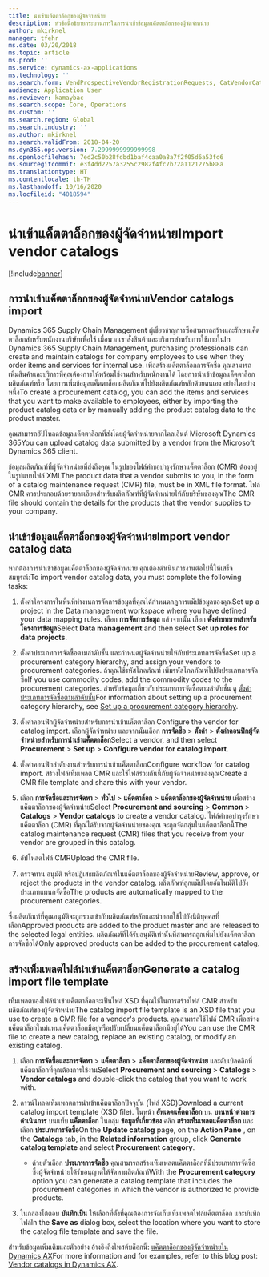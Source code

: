 ```yaml
---
title: นำเข้าแค็ตตาล็อกของผู้จัดจำหน่าย
description: หัวข้อนี้อธิบายกระบวนการในการนำเข้าข้อมูลแค็ตตาล็อกของผู้จัดจำหน่าย
author: mkirknel
manager: tfehr
ms.date: 03/20/2018
ms.topic: article
ms.prod: ''
ms.service: dynamics-ax-applications
ms.technology: ''
ms.search.form: VendProspectiveVendorRegistrationRequests, CatVendorCatalogDetails, CatVendorCatalogReleaseApprovedProducts, CatVendorCMRDetails, CatVendorCatalogProductPerCompanyStatus, CatVendorMaintenanceEventLog, CatVendorCatalogReviewTool, CatVendorCatalogFileUpload, CatVendorCatalogMaintenanceRequest, CatVendorCatalogFileInLegalEntity, CatVendorCatalogSchema, CatVendorCatalogFilePreviewPane, CatVendorCatalogImportParameter
audience: Application User
ms.reviewer: kamaybac
ms.search.scope: Core, Operations
ms.custom: ''
ms.search.region: Global
ms.search.industry: ''
ms.author: mkirknel
ms.search.validFrom: 2018-04-20
ms.dyn365.ops.version: 7.2999999999999998
ms.openlocfilehash: 7ed2c50b28fdbd1baf4caa0a8a7f2f05d6a53fd6
ms.sourcegitcommit: e3f4dd2257a3255c2982f4fc7b72a1121275b88a
ms.translationtype: HT
ms.contentlocale: th-TH
ms.lasthandoff: 10/16/2020
ms.locfileid: "4018594"
---
```

# <a name="import-vendor-catalogs"></a><span data-ttu-id="89dfa-103">นำเข้าแค็ตตาล็อกของผู้จัดจำหน่าย</span><span class="sxs-lookup"><span data-stu-id="89dfa-103">Import vendor catalogs</span></span>

[!include[banner](../includes/banner.md)]

## <a name="vendor-catalogs-import"></a><span data-ttu-id="89dfa-104">การนำเข้าแค็ตตาล็อกของผู้จัดจำหน่าย</span><span class="sxs-lookup"><span data-stu-id="89dfa-104">Vendor catalogs import</span></span>

<span data-ttu-id="89dfa-105">Dynamics 365 Supply Chain Management ผู้เชี่ยวชาญการซื้อสามารถสร้างและรักษาแค็ตตาล็อกสำหรับพนักงานบริษัทเพื่อใช้ เมื่อพวกเขาสั่งสินค้าและบริการสำหรับการใช้ภายใน</span><span class="sxs-lookup"><span data-stu-id="89dfa-105">In Dynamics 365 Supply Chain Management, purchasing professionals can create and maintain catalogs for company employees to use when they order items and services for internal use.</span></span> <span data-ttu-id="89dfa-106">เพื่อสร้างแค็ตตาล็อกการจัดซื้อ คุณสามารถเพิ่มสินค้าและบริการที่คุณต้องการให้พร้อมใช้งานสำหรับพนักงานได้ โดยการนำเข้าข้อมูลแค็ตตาล็อกผลิตภัณฑ์หรือ โดยการเพิ่มข้อมูลแค็ตตาล็อกผลิตภัณฑ์ไปยังผลิตภัณฑ์หลักด้วยตนเอง อย่างใดอย่างหนึ่ง</span><span class="sxs-lookup"><span data-stu-id="89dfa-106">To create a procurement catalog, you can add the items and services that you want to make available to employees, either by importing the product catalog data or by manually adding the product catalog data to the product master.</span></span> 

<span data-ttu-id="89dfa-107">คุณสามารถอัปโหลดข้อมูลแค็ตตาล็อกที่ส่งโดยผู้จัดจำหน่ายจากไคลเอ็นต์ Microsoft Dynamics 365</span><span class="sxs-lookup"><span data-stu-id="89dfa-107">You can upload catalog data submitted by a vendor from the Microsoft Dynamics 365 client.</span></span>

<span data-ttu-id="89dfa-108">ข้อมูลผลิตภัณฑ์ที่ผู้จัดจำหน่ายที่ส่งถึงคุณ ในรูปของไฟล์คำขอบำรุงรักษาแค็ตตาล็อก (CMR) ต้องอยู่ในรูปแบบไฟล์ XML</span><span class="sxs-lookup"><span data-stu-id="89dfa-108">The product data that a vendor submits to you, in the form of a catalog maintenance request (CMR) file, must be in XML file format.</span></span> <span data-ttu-id="89dfa-109">ไฟล์ CMR ควรประกอบด้วยรายละเอียดสำหรับผลิตภัณฑ์ที่ผู้จัดจำหน่ายให้กับบริษัทของคุณ</span><span class="sxs-lookup"><span data-stu-id="89dfa-109">The CMR file should contain the details for the products that the vendor supplies to your company.</span></span>

## <a name="import-vendor-catalog-data"></a><span data-ttu-id="89dfa-110">นำเข้าข้อมูลแค็ตตาล็อกของผู้จัดจำหน่าย</span><span class="sxs-lookup"><span data-stu-id="89dfa-110">Import vendor catalog data</span></span>

<span data-ttu-id="89dfa-111">หากต้องการนำเข้าข้อมูลแค็ตตาล็อกของผู้จัดจำหน่าย คุณต้องดำเนินการงานต่อไปนี้ให้เสร็จสมบูรณ์:</span><span class="sxs-lookup"><span data-stu-id="89dfa-111">To import vendor catalog data, you must complete the following tasks:</span></span>

1. <span data-ttu-id="89dfa-112">ตั้งค่าโครงการในพื้นที่ทำงานการจัดการข้อมูลที่คุณได้กำหนดกฎการแม็ปข้อมูลของคุณ</span><span class="sxs-lookup"><span data-stu-id="89dfa-112">Set up a project in the Data management workspace where you have defined your data mapping rules.</span></span> <span data-ttu-id="89dfa-113">เลือก **การจัดการข้อมูล** แล้วจากนั้น เลือก **ตั้งค่าบทบาทสำหรับโครงการข้อมูล**</span><span class="sxs-lookup"><span data-stu-id="89dfa-113">Select **Data management** and then select **Set up roles for data projects**.</span></span>

2. <span data-ttu-id="89dfa-114">ตั้งค่าประเภทการจัดซื้อตามลำดับชั้น และกำหนดผู้จัดจำหน่ายให้กับประเภทการจัดซื้อ</span><span class="sxs-lookup"><span data-stu-id="89dfa-114">Set up a procurement category hierarchy, and assign your vendors to procurement categories.</span></span> <span data-ttu-id="89dfa-115">ถ้าคุณใช้รหัสโภคภัณฑ์ เพิ่มรหัสโภคภัณฑ์ไปยังประเภทการจัดซื้อ</span><span class="sxs-lookup"><span data-stu-id="89dfa-115">If you use commodity codes, add the commodity codes to the procurement categories.</span></span> <span data-ttu-id="89dfa-116">สำหรับข้อมูลเกี่ยวกับประเภทการจัดซื้อตามลำดับชั้น ดู [ตั้งค่าประเภทการจัดซื้อตามลำดับชั้น](../procurement/tasks/set-up-procurement-category-hierarchy.md)</span><span class="sxs-lookup"><span data-stu-id="89dfa-116">For information about setting up a procurement category hierarchy, see [Set up a procurement category hierarchy](../procurement/tasks/set-up-procurement-category-hierarchy.md).</span></span>

3. <span data-ttu-id="89dfa-117">ตั้งค่าคอนฟิกผู้จัดจำหน่ายสำหรับการนำเข้าแค็ตตาล็อก </span><span class="sxs-lookup"><span data-stu-id="89dfa-117">Configure the vendor for catalog import.</span></span> <span data-ttu-id="89dfa-118">เลือกผู้จัดจำหน่าย และจากนั้นเลือก **การจัดซื้อ** > **ตั้งค่า** > **ตั้งค่าคอนฟิกผู้จัดจำหน่ายสำหรับการนำเข้าแค็ตตาล็อก**</span><span class="sxs-lookup"><span data-stu-id="89dfa-118">Select a vendor, and then select **Procurement** > **Set up** > **Configure vendor for catalog import**.</span></span>

4. <span data-ttu-id="89dfa-119">ตั้งค่าคอนฟิกลำดับงานสำหรับการนำเข้าแค็ตตาล็อก</span><span class="sxs-lookup"><span data-stu-id="89dfa-119">Configure workflow for catalog import.</span></span> <span data-ttu-id="89dfa-120">สร้างไฟล์เท็มเพลต CMR และใช้ไฟล์ร่วมกันนี้กับผู้จัดจำหน่ายของคุณ</span><span class="sxs-lookup"><span data-stu-id="89dfa-120">Create a CMR file template and share this with your vendor.</span></span>

5. <span data-ttu-id="89dfa-121">เลือก **การจัดซื้อและการจัดหา** \> **ทั่วไป** \> **แค็ตตาล็อก** \> **แค็ตตาล็อกของผู้จัดจำหน่าย** เพื่อสร้างแค็ตตาล็อกของผู้จัดจำหน่าย</span><span class="sxs-lookup"><span data-stu-id="89dfa-121">Select **Procurement and sourcing** \> **Common** \> **Catalogs** \> **Vendor catalogs** to create a vendor catalog.</span></span> <span data-ttu-id="89dfa-122">ไฟล์คำขอบำรุงรักษาแค็ตตาล็อก (CMR) ที่คุณได้รับจากผู้จัดจำหน่ายของคุณ จะถูกจัดกลุ่มในแค็ตตาล็อกนี้</span><span class="sxs-lookup"><span data-stu-id="89dfa-122">The catalog maintenance request (CMR) files that you receive from your vendor are grouped in this catalog.</span></span> 

6. <span data-ttu-id="89dfa-123">อัปโหลดไฟล์ CMR</span><span class="sxs-lookup"><span data-stu-id="89dfa-123">Upload the CMR file.</span></span>

7. <span data-ttu-id="89dfa-124">ตรวจทาน อนุมัติ หรือปฏิเสธผลิตภัณฑ์ในแค็ตตาล็อกของผู้จัดจำหน่าย</span><span class="sxs-lookup"><span data-stu-id="89dfa-124">Review, approve, or reject the products in the vendor catalog.</span></span> <span data-ttu-id="89dfa-125">ผลิตภัณฑ์ถูกแม็ปโดยอัตโนมัติไปยังประเภทแผนกจัดซื้อ</span><span class="sxs-lookup"><span data-stu-id="89dfa-125">The products are automatically mapped to the procurement categories.</span></span> 

<span data-ttu-id="89dfa-126">ซึ่งผลิตภัณฑ์ที่คุณอนุมัติจะถูกรวมเข้ากับผลิตภัณฑ์หลักและนำออกใช้ไปยังนิติบุคคลที่เลือก</span><span class="sxs-lookup"><span data-stu-id="89dfa-126">Approved products are added to the product master and are released to the selected legal entities.</span></span> <span data-ttu-id="89dfa-127">ผลิตภัณฑ์ที่ได้รับอนุมัติเท่านั้นที่สามารถถูกเพิ่มไปยังแค็ตตาล็อกการจัดซื้อได้</span><span class="sxs-lookup"><span data-stu-id="89dfa-127">Only approved products can be added to the procurement catalog.</span></span>

## <a name="generate-a-catalog-import-file-template"></a><span data-ttu-id="89dfa-128">สร้างเท็มเพลตไฟล์นำเข้าแค็ตตาล็อก</span><span class="sxs-lookup"><span data-stu-id="89dfa-128">Generate a catalog import file template</span></span>

<span data-ttu-id="89dfa-129">เท็มเพลตของไฟล์นำเข้าแค็ตตาล็อกจะเป็นไฟล์ XSD ที่คุณใช้ในการสร้างไฟล์ CMR สำหรับผลิตภัณฑ์ของผู้จัดจำหน่าย</span><span class="sxs-lookup"><span data-stu-id="89dfa-129">The catalog import file template is an XSD file that you use to create a CMR file for a vendor's products.</span></span> <span data-ttu-id="89dfa-130">คุณสามารถใช้ไฟล์ CMR เพื่อสร้างแค็ตตาล็อกใหม่แทนแค็ตตาล็อกมีอยู่หรือปรับเปลี่ยนแค็ตตาล็อกมีอยู่ได้</span><span class="sxs-lookup"><span data-stu-id="89dfa-130">You can use the CMR file to create a new catalog, replace an existing catalog, or modify an existing catalog.</span></span>

1. <span data-ttu-id="89dfa-131">เลือก **การจัดซื้อและการจัดหา** \> **แค็ตตาล็อก** \> **แค็ตตาล็อกของผู้จัดจำหน่าย** และดับเบิลคลิกที่แค็ตตาล็อกที่คุณต้องการใช้งาน</span><span class="sxs-lookup"><span data-stu-id="89dfa-131">Select **Procurement and sourcing** \> **Catalogs** \> **Vendor  catalogs** and double-click the catalog that you want  to work with.</span></span>

2. <span data-ttu-id="89dfa-132">ดาวน์โหลดเท็มเพลตการนำเข้าแค็ตตาล็อกปัจจุบัน (ไฟล์ XSD)</span><span class="sxs-lookup"><span data-stu-id="89dfa-132">Download a current catalog import template (XSD file).</span></span> <span data-ttu-id="89dfa-133">ในหน้า **อัพเดตแค็ตตาล็อก** บน **บานหน้าต่างการดำเนินการ** บนแท็บ **แค็ตตาล็อก** ในกลุ่ม **ข้อมูลที่เกี่ยวข้อง** คลิก **สร้างเท็มเพลตแค็ตตาล็อก** และเลือก **ประเภทการจัดซื้อ**</span><span class="sxs-lookup"><span data-stu-id="89dfa-133">On the **Update catalog** page, on the **Action Pane** , on the **Catalogs** tab, in the **Related information** group, click **Generate catalog template** and select **Procurement category**.</span></span>

    - <span data-ttu-id="89dfa-134">ด้วยตัวเลือก **ประเภทการจัดซื้อ** คุณสามารถสร้างเท็มเพลตแค็ตตาล็อกที่มีประเภทการจัดซื้อซึ่งผู้จัดจำหน่ายได้รับอนุญาตให้จัดหาผลิตภัณฑ์</span><span class="sxs-lookup"><span data-stu-id="89dfa-134">With the **Procurement category** option you can generate a catalog template that includes the procurement categories in which the vendor is authorized to provide products.</span></span>

3. <span data-ttu-id="89dfa-135">ในกล่องโต้ตอบ **บันทึกเป็น** ให้เลือกที่ตั้งที่คุณต้องการจัดเก็บเท็มเพลตไฟล์แค็ตตาล็อก และบันทึกไฟล์</span><span class="sxs-lookup"><span data-stu-id="89dfa-135">In the **Save as** dialog box, select the location where you want to store the catalog file template and save the file.</span></span>

<span data-ttu-id="89dfa-136">สำหรับข้อมูลเพิ่มเติมและตัวอย่าง อ้างอิงถึงโพสต์บล็อกนี้: [แค็ตตาล็อกของผู้จัดจำหน่ายใน Dynamics AX](https://blogs.msdn.microsoft.com/dynamicsaxscm/2016/05/25/vendor-catalogs-in-dynamics-ax/)</span><span class="sxs-lookup"><span data-stu-id="89dfa-136">For more information and for examples, refer to this blog post: [Vendor catalogs in Dynamics AX](https://blogs.msdn.microsoft.com/dynamicsaxscm/2016/05/25/vendor-catalogs-in-dynamics-ax/).</span></span>
